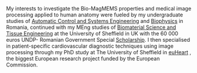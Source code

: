 My interests to investigate the Bio-MagMEMS properties and medical image processing applied to human anatomy were fueled by my undergraduate studies of [Automatic Control and Systems Engineering](https://acs.pub.ro/ ) and [Biophysics](http://fizica.unibuc.ro/Fizica/Main.php) in Romania, continued with my MEng studies of [Biomaterial Science and Tissue Engineering](https://www.sheffield.ac.uk/materials/research/themes/biomaterials-and-tissue-engineering) at the University of Sheffield in UK with the 60 000 euros UNDP- Romanian Government Special [Scholarship](https://www.mae.ro/node/2115 ). I then specialised in patient-specific cardiovascular diagnostic techniques using image processing through my PhD study at The University of Sheffield in [euHeart](http://www.euheart.eu/ ) , the biggest European research project funded by the European Commission. 
